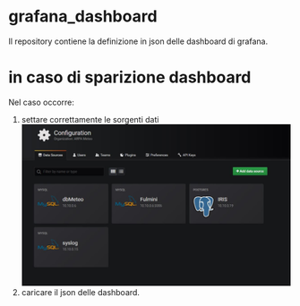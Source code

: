# grafana_dashboard
Il repository contiene la definizione in json delle dashboard di grafana.

# in caso di sparizione dashboard
Nel caso occorre:
1. settare correttamente le sorgenti dati
![Sources](Cattura_grafana_sorgenti.JPG)
2. caricare il json delle dashboard.
